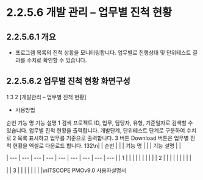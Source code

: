 # 2.2.5.6 개발 관리 – 업무별 진척 현황



## 2.2.5.6.1 개요

- 프로그램 목록의 진척 상황을 모니터링합니다. 업무별로 진행상태 및 단위테스트 결과를 수치로 확인할 수 있습니다.

## 2.2.5.6.2 업무별 진척 현황 화면구성

1
3
2
[개발관리 – 업무별 진척 현황]

- 사용방법

순번 기능 명 기능 설명
1 검색 프로젝트 ID, 업무, 담당자, 유형, 기준일자로 검색할 수 있습니다.
업무별 진척 현황을 출력합니다. 개발단계, 단위테스트 단계로 구분하여 수치로
2 목록
표시하고 업무를 기준으로 출력합니다.
3 버튼 Download 버튼은 업무별 진척 현황을 엑셀로 다운로드 합니다.
132\n|  | 순번 |  |  | 기능 명 |  |  | 기능 설명 |  |

| --- | --- | --- | --- | --- | --- | --- | --- | --- |
| 1 |  |  |  |  |  |  |  |  |
| 2 |  |  |  |  |  |  |  |  |

|  | 3 |  |  |  |  |  |  |  |\nITSCOPE PMOv9.0 사용자설명서
